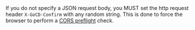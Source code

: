 <aside class="notice">
  If you do not specify a JSON request body, you MUST set the http request header <code>X-GoCD-Confirm</code> with any random string. This is done to force the browser to perform a <a href='https://developer.mozilla.org/en-US/docs/Web/HTTP/CORS#preflighted_requests'>CORS preflight</a> check.
</aside>
